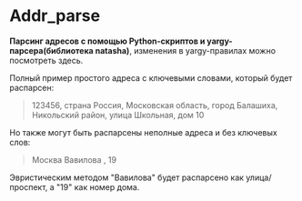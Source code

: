 # Addr_parse

**Парсинг адресов с помощью Python-скриптов и yargy-парсера(библиотека natasha)**, изменения в yargy-правилах можно посмотреть здесь.

Полный пример простого адреса с ключевыми словами, который будет распарсен:

> 123456, страна Россия, Московская область, город Балашиха, Никольский район, улица Школьная, дом 10

Но также могут быть распарсены неполные адреса и без ключевых слов:

> Москва Вавилова , 19

Эвристическим методом "Вавилова" будет распарсено как улица/проспект, а "19" как номер дома. 


